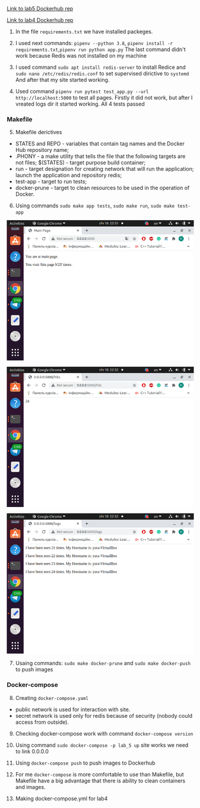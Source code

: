 
[Link to lab5 Dockerhub rep](https://hub.docker.com/r/yur4ik1234/laba5/tags?page=1&ordering=last_updated)

[Link to lab4 Dockerhub rep](https://hub.docker.com/r/yur4ik1234/labdevops/tags?page=1&ordering=last_updated)
1. In the file `requirements.txt` we have installed packeges.

2. I used next commands: `pipenv --python 3.8`,
`pipenv install -r requirements.txt`,`pipenv run python app.py`
The last command didn't work because Redis was not installed on my machine

3. I used command `sudo apt install redis-server` to install Redice and 
`sudo nano /etc/redis/redis.conf` to set supervised dirictive to `systemd`
And after that my site started working.

4. Used command `pipenv run pytest test_app.py --url http://localhost:5000`
to test all pages. Firstly it did not work, but after I vreated logs dir 
it started working. All 4 tests passed 

### Makefile

5. Makefile derictives 

*   STATES and REPO - variables that contain tag names and the Docker Hub repository name;
*   .PHONY - a make utility that tells the file that the following targets are not files;    $(STATES) - target purpose build container;
*    run - target designation for creating network that will run the application; launch the application and repository redis;
*    test-app - target to run tests;
*    docker-prune - target to clean resources to be used in the operation of Docker.

6. Using commands `sudo make app tests`, `sudo make run`, `sudo make test-app`

![alt text](https://github.com/Yur4ik1234/My_rep/blob/main/Lab5/images/Screenshot%20from%202021-01-10%2022-51-52.png "Image1")

![alt text](https://github.com/Yur4ik1234/My_rep/blob/main/Lab5/images/Screenshot%20from%202021-01-10%2022-52-05.png "Image2")

![alt text](https://github.com/Yur4ik1234/My_rep/blob/main/Lab5/images/Screenshot%20from%202021-01-10%2022-52-18.png "Image3")


7. Usaing commands: `sudo make docker-prune` and  `sudo make docker-push` to 
push images

### Docker-compose

8. Creating `docker-compose.yaml`

*   public network  is used for interaction with site.
*   secret network  is used only for redis because of security (nobody could access from outside).

9. Checking docker-compose work with command `docker-compose version`

10. Using command `sudo docker-compose -p lab_5 up` site works we need to 
link 0.0.0.0

11. Using `docker-compose push` to push images to Dockerhub

12. For me `docker-compose` is more comfortable to use than Makefile, but
Makefile have a big advantage that there is ability to 
clean containers and images.

13. Making docker-compose.yml for lab4
